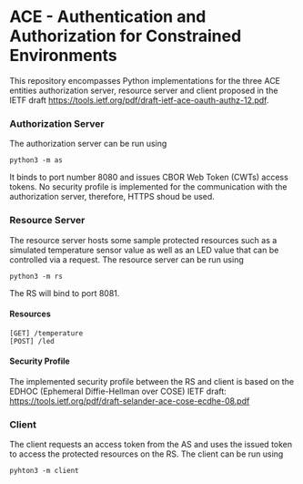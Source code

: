 # ACE - Authentication and Authorization for Constrained Environments
This repository encompasses Python implementations for the three ACE entities
authorization server, resource server and client proposed in the IETF draft
https://tools.ietf.org/pdf/draft-ietf-ace-oauth-authz-12.pdf.

### Authorization Server
The authorization server can be run using

    python3 -m as

It binds to port number 8080 and issues CBOR Web Token (CWTs) access tokens. No security
profile is implemented for the communication with the authorization server,
therefore, HTTPS shoud be used.

### Resource Server
The resource server hosts some sample protected resources such as a
simulated temperature sensor value as well as an LED value that can be 
controlled via a request. The resource server can be run using
    
    python3 -m rs
    
The RS will bind to port 8081.
    
#### Resources
    [GET] /temperature
    [POST] /led
    
#### Security Profile
The implemented security profile between the RS and client is based on
the EDHOC (Ephemeral Diffie-Hellman over COSE) IETF draft: https://tools.ietf.org/pdf/draft-selander-ace-cose-ecdhe-08.pdf

### Client
The client requests an access token from the AS and uses the issued 
token to access the protected resources on the RS. The client can
be run using

    pyhton3 -m client
    
